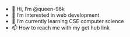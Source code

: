 - 👋 Hi, I’m @queen-96k
- 👀 I’m interested in web development
- 🌱 I’m currently learning CSE computer science
- 📫 How to reach me with my get hub link

<!---
queen-96k/queen-96k is a ✨ special ✨ repository because its `README.md` (this file) appears on your GitHub profile.
You can click the Preview link to take a look at your changes.
--->
